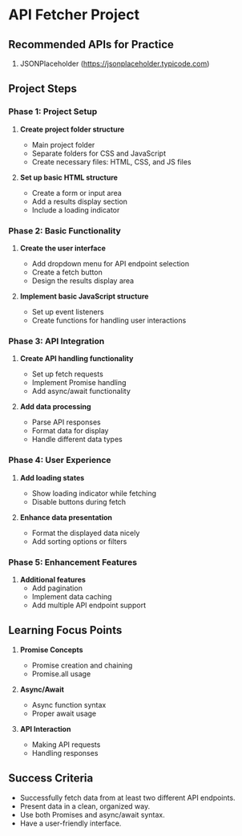 # API Fetcher Project

## Recommended APIs for Practice
1. JSONPlaceholder (https://jsonplaceholder.typicode.com)

## Project Steps

### Phase 1: Project Setup
1. **Create project folder structure**
   - Main project folder
   - Separate folders for CSS and JavaScript
   - Create necessary files: HTML, CSS, and JS files

2. **Set up basic HTML structure**
   - Create a form or input area
   - Add a results display section
   - Include a loading indicator

### Phase 2: Basic Functionality
1. **Create the user interface**
   - Add dropdown menu for API endpoint selection
   - Create a fetch button
   - Design the results display area

2. **Implement basic JavaScript structure**
   - Set up event listeners
   - Create functions for handling user interactions

### Phase 3: API Integration
1. **Create API handling functionality**
   - Set up fetch requests
   - Implement Promise handling
   - Add async/await functionality

2. **Add data processing**
   - Parse API responses
   - Format data for display
   - Handle different data types

### Phase 4: User Experience
1. **Add loading states**
   - Show loading indicator while fetching
   - Disable buttons during fetch

2. **Enhance data presentation**
   - Format the displayed data nicely
   - Add sorting options or filters

### Phase 5: Enhancement Features
1. **Additional features**
   - Add pagination
   - Implement data caching
   - Add multiple API endpoint support

## Learning Focus Points
1. **Promise Concepts**
   - Promise creation and chaining
   - Promise.all usage

2. **Async/Await**
   - Async function syntax
   - Proper await usage

3. **API Interaction**
   - Making API requests
   - Handling responses

## Success Criteria
- Successfully fetch data from at least two different API endpoints.
- Present data in a clean, organized way.
- Use both Promises and async/await syntax.
- Have a user-friendly interface.
